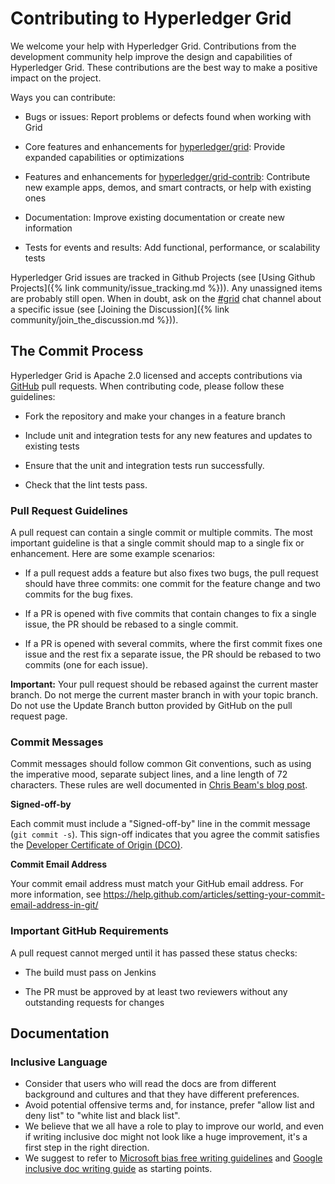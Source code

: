 # Contributing to Hyperledger Grid

<!--
  Copyright (c) 2018-2019, Bitwise IO, Inc.
  Copyright (c) 2015-2017, Intel Corporation.
  Licensed under Creative Commons Attribution 4.0 International License
  https://creativecommons.org/licenses/by/4.0/
-->

We welcome your help with Hyperledger Grid. Contributions from the development
community help improve the design and capabilities of Hyperledger Grid. These
contributions are the best way to make a positive impact on the project.

Ways you can contribute:

* Bugs or issues: Report problems or defects found when working with Grid

* Core features and enhancements for
  [hyperledger/grid](https://github.com/hyperledger/grid):
  Provide expanded capabilities or optimizations

* Features and enhancements for
  [hyperledger/grid-contrib](https://github.com/hyperledger/grid-contrib):
  Contribute new example apps, demos, and smart contracts, or help with
  existing ones

* Documentation: Improve existing documentation or create new information

* Tests for events and results: Add functional, performance, or scalability
  tests

Hyperledger Grid issues are tracked in Github Projects (see
[Using Github Projects]({% link community/issue_tracking.md %})).
Any unassigned items are probably still open. When in doubt, ask on
the [#grid](https://chat.hyperledger.org/channel/grid) chat channel about
a specific issue (see
[Joining the Discussion]({% link community/join_the_discussion.md %})).

## The Commit Process

Hyperledger Grid is Apache 2.0 licensed and accepts contributions via
[GitHub](https://github.com/hyperledger/grid) pull requests. When contributing
code, please follow these guidelines:

* Fork the repository and make your changes in a feature branch

* Include unit and integration tests for any new features and updates to
  existing tests

* Ensure that the unit and integration tests run successfully.

* Check that the lint tests pass.

### Pull Request Guidelines

A pull request can contain a single commit or multiple commits. The most
important guideline is that a single commit should map to a single fix or
enhancement. Here are some example scenarios:

* If a pull request adds a feature but also fixes two bugs, the pull
  request should have three commits: one commit for the feature change and
  two commits for the bug fixes.

* If a PR is opened with five commits that contain changes to fix a single
  issue, the PR should be rebased to a single commit.

* If a PR is opened with several commits, where the first commit fixes one issue
  and the rest fix a separate issue, the PR should be rebased to two
  commits (one for each issue).

**Important:** Your pull request should be rebased against the current master
branch. Do not merge the current master branch in with your topic branch. Do not
use the Update Branch button provided by GitHub on the pull request page.

### Commit Messages

Commit messages should follow common Git conventions, such as using the
imperative mood, separate subject lines, and a line length of 72 characters.
These rules are well documented in [Chris Beam's blog
post](https://chris.beams.io/posts/git-commit/#seven-rules).

**Signed-off-by**

Each commit must include a "Signed-off-by" line in the commit message (``git
commit -s``). This sign-off indicates that you agree the commit satisfies the
[Developer Certificate of Origin (DCO)](http://developercertificate.org/).

**Commit Email Address**

Your commit email address must match your GitHub email address. For more
information, see
<https://help.github.com/articles/setting-your-commit-email-address-in-git/>

### Important GitHub Requirements

A pull request cannot merged until it has passed these status checks:

* The build must pass on Jenkins

* The PR must be approved by at least two reviewers without any outstanding
  requests for changes

## Documentation

### Inclusive Language

- Consider that users who will read the docs are from different background and
  cultures and that they have different preferences.
- Avoid potential offensive terms and, for instance, prefer "allow list and
  deny list" to "white list and black list".
- We believe that we all have a role to play to improve our world, and even if
  writing inclusive doc might not look like a huge improvement, it's a first
  step in the right direction.
- We suggest to refer to [Microsoft bias free writing
  guidelines](https://learn.microsoft.com/en-us/style-guide/bias-free-communication)
  and [Google inclusive doc writing
  guide](https://developers.google.com/style/inclusive-documentation)
  as starting points.
